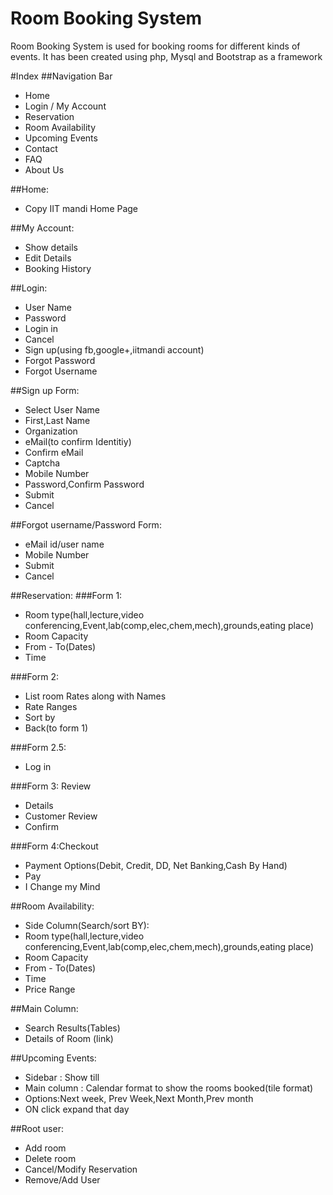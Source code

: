 Room Booking System
==========

Room Booking System is used for booking rooms for different kinds of events. It has been created using php, Mysql and Bootstrap as a framework

#Index
##Navigation Bar
- Home
- Login / My Account 
- Reservation 
- Room Availability
- Upcoming Events 
- Contact
- FAQ
- About Us

##Home:
- Copy IIT mandi Home Page

##My Account:
- Show details
- Edit Details
- Booking History

##Login:
- User Name
- Password
- Login in
- Cancel
- Sign up(using fb,google+,iitmandi account)
- Forgot Password
- Forgot Username

##Sign up Form:
- Select User Name
- First,Last Name
- Organization
- eMail(to confirm Identitiy)
- Confirm eMail
- Captcha
- Mobile Number
- Password,Confirm Password
- Submit
- Cancel

##Forgot username/Password Form:
- eMail id/user name
- Mobile Number
- Submit
- Cancel

##Reservation:
###Form 1:
- Room type(hall,lecture,video conferencing,Event,lab(comp,elec,chem,mech),grounds,eating place)
- Room Capacity
- From - To(Dates)
- Time

###Form 2:
- List room Rates along with Names
- Rate Ranges
- Sort by
- Back(to form 1)

###Form 2.5:
- Log in

###Form 3: Review
- Details
- Customer Review
- Confirm

###Form 4:Checkout
- Payment Options(Debit, Credit, DD, Net Banking,Cash By Hand)
- Pay
- I Change my Mind

##Room Availability:
- Side Column(Search/sort BY):
- Room type(hall,lecture,video conferencing,Event,lab(comp,elec,chem,mech),grounds,eating place)
- Room Capacity
- From - To(Dates)
- Time
- Price Range

##Main Column:
- Search Results(Tables)
- Details of Room (link)

##Upcoming Events:
- Sidebar : Show till
- Main column : Calendar format to show the rooms booked(tile format)
- Options:Next week, Prev Week,Next Month,Prev month
- ON click expand that day

##Root user:
- Add room
- Delete room
- Cancel/Modify Reservation
- Remove/Add User
